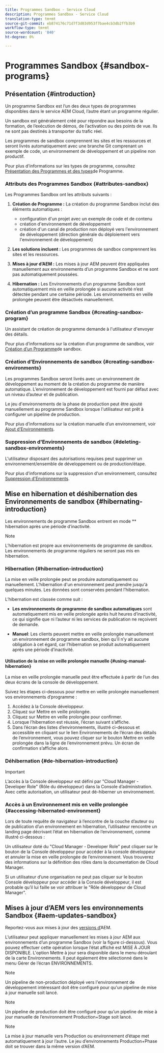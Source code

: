 ```yaml
---
title: Programmes Sandbox - Service Cloud
description: Programmes Sandbox - Service Cloud
translation-type: tm+mt
source-git-commit: eb874176c71d7f3d03d953f7bae4cb3db2ffb3b9
workflow-type: tm+mt
source-wordcount: '840'
ht-degree: 0%

---
```



# Programmes Sandbox {#sandbox-programs}

## Présentation {#introduction}

Un programme Sandbox est l’un des deux types de programmes disponibles dans le service AEM Cloud, l’autre étant un programme régulier.

Un sandbox est généralement créé pour répondre aux besoins de la formation, de l’exécution de démos, de l’activation ou des points de vue. Ils ne sont pas destinés à transporter du trafic réel.

Les programmes de sandbox comprennent les sites et les ressources et seront livrés automatiquement avec une branche Git comprenant un exemple de code, un environnement de développement et un pipeline non productif.

Pour plus d&#39;informations sur les types de programme, consultez [Présentation des Programmes et des types](https://docs.adobe.com/content/help/en/experience-manager-cloud-service/onboarding/getting-access/understand-program-types.html)de Programme.

### Attributs des Programmes Sandbox {#attributes-sandbox}

Les Programmes Sandbox ont les attributs suivants :

1. **Création de Programme :** La création du programme Sandbox inclut des éléments automatiques :
   * configuration d&#39;un projet avec un exemple de code et de contenu
   * création d&#39;environnement de développement
   * création d&#39;un canal de production non déployé vers l&#39;environnement de développement (direction générale du déploiement vers l&#39;environnement de développement)

1. **Les solutions incluent :** Les programmes de sandbox comprennent les sites et les ressources.

1. **Mises à jour d’AEM :** Les mises à jour AEM peuvent être appliquées manuellement aux environnements d’un programme Sandbox et ne sont pas automatiquement poussées.

1. **Hibernation :** Les Environnements d’un programme Sandbox sont automatiquement mis en veille prolongée si aucune activité n’est détectée pendant une certaine période. Les environnements en veille prolongée peuvent être désactivés manuellement.

### Création d’un programme Sandbox {#creating-sandbox-program}

Un assistant de création de programme demande à l&#39;utilisateur d&#39;envoyer des détails.

Pour plus d’informations sur la création d’un programme de sandbox, voir [Création d’un Programme](https://docs.adobe.com/content/help/en/experience-manager-cloud-service/onboarding/getting-access/creating-a-program.html#create-demo-program)de sandbox.

### Création d’Environnements de sandbox {#creating-sandbox-environments}

Les programmes Sandbox seront livrés avec un environnement de développement au moment de la création du programme de manière automatique. L’environnement de développement est fourni par défaut avec un niveau d’auteur et de publication.

Le jeu d&#39;environnements de la phase de production peut être ajouté manuellement au programme Sandbox lorsque l&#39;utilisateur est prêt à configurer un pipeline de production.

Pour plus d’informations sur la création manuelle d’un environnement, voir [Ajout d’Environnements](https://docs.adobe.com/content/help/en/experience-manager-cloud-service/implementing/using-cloud-manager/manage-environments.html#adding-environments).

### Suppression d&#39;Environnements de sandbox  {#deleting-sandbox-environments}

L&#39;utilisateur disposant des autorisations requises peut supprimer un environnement/ensemble de développement ou de production/étape.

Pour plus d&#39;informations sur la suppression d&#39;un environnement, consultez [Suppression d&#39;Environnements](https://docs.adobe.com/content/help/en/experience-manager-cloud-service/implementing/using-cloud-manager/manage-environments.html#deleting-environment).


## Mise en hibernation et déshibernation des Environnements de sandbox {#hibernating-introduction}

Les environnements de programme Sandbox entrent en mode ** hibernation après une période d’inactivité.

>[!NOTE]
>L’hibernation est propre aux environnements de programme de sandbox. Les environnements de programme réguliers ne seront pas mis en hibernation.

### Hibernation {#hibernation-introduction}

La mise en veille prolongée peut se produire automatiquement ou manuellement. L&#39;hibernation d&#39;un environnement peut prendre jusqu&#39;à quelques minutes. Les données sont conservées pendant l’hibernation.

L’hibernation est classée comme suit :

* **Les environnements de programme de sandbox automatiques** sont automatiquement mis en veille prolongée après huit heures d’inactivité, ce qui signifie que ni l’auteur ni les services de publication ne reçoivent de demande.

* **Manuel**: Les clients peuvent mettre en veille prolongée manuellement un environnement de programme sandbox, bien qu’il n’y ait aucune obligation à cet égard, car l’hibernation se produit automatiquement après une période d’inactivité.

#### Utilisation de la mise en veille prolongée manuelle {#using-manual-hibernation}


La mise en veille prolongée manuelle peut être effectuée à partir de l’un des deux écrans de la console de développement.

Suivez les étapes ci-dessous pour mettre en veille prolongée manuellement vos environnements d’programme :

1. Accédez à la Console développeur.
1. Cliquez sur Mettre en veille prolongée.
1. Cliquez sur Mettre en veille prolongée pour confirmer.
1. Lorsque l’hibernation est réussie, l’écran suivant s’affiche.
1. Dans l’écran des listes d’environnements, illustré ci-dessous et accessible en cliquant sur le lien Environnements de l’écran des détails de l’environnement, vous pouvez cliquer sur le bouton Mettre en veille prolongée dans la ligne de l’environnement prévu. Un écran de confirmation s’affiche alors.

### Déhibernation {#de-hibernation-introduction}

>[!IMPORTANT]
>L’accès à la Console développeur est défini par &quot;Cloud Manager - Developer Role&quot; (Rôle du développeur) dans la Console d’administration. Avec cette autorisation, un utilisateur peut dé-hiberner un environnement.

### Accès à un Environnement mis en veille prolongée {#accessing-hibernated-environment}

Lors de toute requête de navigateur à l’encontre de la couche d’auteur ou de publication d’un environnement en hibernation, l’utilisateur rencontre un landing page décrivant l’état en hibernation de l’environnement, comme illustré ci-dessous :

Un utilisateur doté du &quot;Cloud Manager - Developer Role&quot; peut cliquer sur le bouton de la Console développeur pour accéder à la console développeur et annuler la mise en veille prolongée de l’environnement. Vous trouverez des informations sur la définition des rôles dans la documentation de Cloud Manager.

Si un utilisateur d’une organisation ne peut pas cliquer sur le bouton Console développeur pour accéder à la Console développeur, il est probable qu’il lui faille se voir attribuer le &quot;Rôle développeur de Cloud Manager&quot;.




## Mises à jour d’AEM vers les environnements Sandbox {#aem-updates-sandbox}


Reportez-vous aux mises à jour des [versions d’](https://docs.adobe.com/content/help/en/experience-manager-cloud-service/implementing/deploying/overview.html#version-updates)AEM.

L’utilisateur peut appliquer manuellement les mises à jour AEM aux environnements d’un programme Sandbox (voir la figure ci-dessous). Vous pouvez effectuer cette opération lorsque l’état affiché est MISE À JOUR DISPONIBLE. L&#39;option Mettre à jour sera disponible dans le menu déroulant de la carte Environnements. Il peut également être sélectionné dans le menu Gérer de l’écran ENVIRONNEMENTS.

>[!NOTE]
>Un pipeline de non-production déployé vers l&#39;environnement de développement intéressant doit être configuré pour qu&#39;un pipeline de mise à jour manuelle soit lancé.

>[!NOTE]
>Un pipeline de production doit être configuré pour qu’un pipeline de mise à jour manuelle de l’environnement Production+Stage soit lancé.

>[!NOTE]
>La mise à jour manuelle vers Production ou environnement d’étape met automatiquement à jour l’autre. Le jeu d’environnements Production+Phase doit se trouver dans la même version d’AEM.





